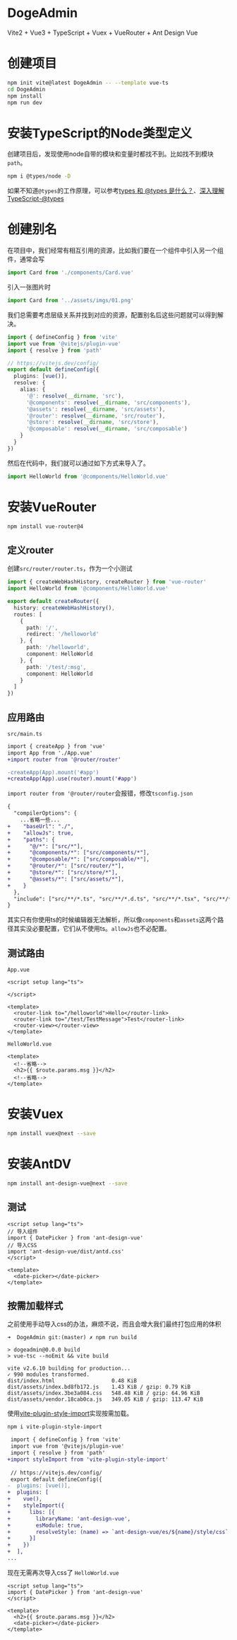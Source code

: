 # DogeAdmin

Vite2 + Vue3 + TypeScript + Vuex + VueRouter + Ant Design Vue

# 创建项目
```bash
npm init vite@latest DogeAdmin -- --template vue-ts
cd DogeAdmin
npm install
npm run dev
```

# 安装TypeScript的Node类型定义
创建项目后，发现使用node自带的模块和变量时都找不到。比如找不到模块`path`。

```bash
npm i @types/node -D
```
如果不知道`@types`的工作原理，可以参考[types 和 @types 是什么？](https://zhuanlan.zhihu.com/p/194196536)、[深入理解TypeScript-@types](https://jkchao.github.io/typescript-book-chinese/typings/types.html#%E4%BD%BF%E7%94%A8-types)

# 创建别名
在项目中，我们经常有相互引用的资源，比如我们要在一个组件中引入另一个组件，通常会写

```js
import Card from './components/Card.vue'
```

引入一张图片时
```js
import Card from '../assets/imgs/01.png'
```

我们总需要考虑层级关系并找到对应的资源，配置别名后这些问题就可以得到解决。

```ts
import { defineConfig } from 'vite'
import vue from '@vitejs/plugin-vue'
import { resolve } from 'path'

// https://vitejs.dev/config/
export default defineConfig({
  plugins: [vue()],
  resolve: {
    alias: {
      '@': resolve(__dirname, 'src'),
      '@components': resolve(__dirname, 'src/components'),
      '@assets': resolve(__dirname, 'src/assets'),
      '@router': resolve(__dirname, 'src/router'),
      '@store': resolve(__dirname, 'src/store'),
      '@composable': resolve(__dirname, 'src/composable')
    }
  }
})
```

然后在代码中，我们就可以通过如下方式来导入了。
```ts
import HelloWorld from '@components/HelloWorld.vue'
```

# 安装VueRouter
```bash
npm install vue-router@4
```
## 定义router
创建`src/router/router.ts`，作为一个小测试

```ts
import { createWebHashHistory, createRouter } from 'vue-router'
import HelloWorld from '@components/HelloWorld.vue'

export default createRouter({
  history: createWebHashHistory(),
  routes: [
    {
      path: '/',
      redirect: '/helloworld'
    }, {
      path: '/helloworld',
      component: HelloWorld
    }, {
      path: '/test/:msg',
      component: HelloWorld
    }
  ]
})
```
## 应用路由
`src/main.ts`
```diff
import { createApp } from 'vue'
import App from './App.vue'
+import router from '@router/router'

-createApp(App).mount('#app')
+createApp(App).use(router).mount('#app')
```

`import router from '@router/router`会报错，修改`tsconfig.json`

```diff
{
  "compilerOptions": {
    ...省略一些...
+    "baseUrl": "./",
+    "allowJs": true,
+    "paths": {
+      "@/*": ["src/*"],
+      "@components/*": ["src/components/*"],
+      "@composable/*": ["src/composable/*"],
+      "@router/*": ["src/router/*"],
+      "@store/*": ["src/store/*"],
+      "@assets/*": ["src/assets/*"],
+    }
  },
  "include": ["src/**/*.ts", "src/**/*.d.ts", "src/**/*.tsx", "src/**/*.vue"]
}
```

其实只有你使用ts的时候编辑器无法解析，所以像`components`和`assets`这两个路径其实没必要配置，它们从不使用ts。`allowJs`也不必配置。

## 测试路由
`App.vue`
```vue
<script setup lang="ts">

</script>

<template>
  <router-link to="/helloworld">Hello</router-link>
  <router-link to="/test/TestMessage">Test</router-link>
  <router-view></router-view>
</template>

```

`HelloWorld.vue`
```vue
<template>
  <!--省略-->
  <h2>{{ $route.params.msg }}</h2>
  <!--省略-->
</template>
```

# 安装Vuex
```bash
npm install vuex@next --save
```

# 安装AntDV
```bash
npm install ant-design-vue@next --save
```

## 测试
```vue
<script setup lang="ts">
// 导入组件
import { DatePicker } from 'ant-design-vue'
// 导入CSS
import 'ant-design-vue/dist/antd.css'
</script>

<template>
  <date-picker></date-picker>
</template>
```

## 按需加载样式
之前使用手动导入css的办法，麻烦不说，而且会增大我们最终打包应用的体积

```
➜  DogeAdmin git:(master) ✗ npm run build

> dogeadmin@0.0.0 build
> vue-tsc --noEmit && vite build

vite v2.6.10 building for production...
✓ 990 modules transformed.
dist/index.html                  0.48 KiB
dist/assets/index.bd8fb172.js    1.43 KiB / gzip: 0.79 KiB
dist/assets/index.3be3a084.css   548.48 KiB / gzip: 64.96 KiB
dist/assets/vendor.18cab0ca.js   349.05 KiB / gzip: 113.47 KiB
```

使用[vite-plugin-style-import](https://www.npmjs.com/package/vite-plugin-style-import)实现按需加载。

```bash
npm i vite-plugin-style-import
```

```diff
 import { defineConfig } from 'vite'
 import vue from '@vitejs/plugin-vue'
 import { resolve } from 'path'
+import styleImport from 'vite-plugin-style-import'
 
 // https://vitejs.dev/config/
 export default defineConfig({
-  plugins: [vue()],
+  plugins: [
+    vue(),
+    styleImport({
+      libs: [{
+        libraryName: 'ant-design-vue',
+        esModule: true,
+        resolveStyle: (name) => `ant-design-vue/es/${name}/style/css`
+      }]
+    })
+  ],
...
```

现在无需再次导入css了
`HelloWorld.vue`
```vue
<script setup lang="ts">
import { DatePicker } from 'ant-design-vue'
</script>

<template>
  <h2>{{ $route.params.msg }}</h2>
  <date-picker></date-picker>
</template>
```
